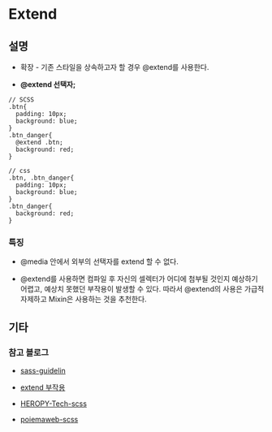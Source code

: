 # Extend

## 설명

- 확장 - 기존 스타일을 상속하고자 할 경우 @extend를 사용한다.

- **@extend 선택자;**

```
// SCSS
.btn{
  padding: 10px;
  background: blue;
}
.btn_danger{
  @extend .btn;
  background: red;
}

// css
.btn, .btn_danger{ 
  padding: 10px;
  background: blue;
}
.btn_danger{
  background: red;
}

```

### 특징

- @media 안에서 외부의 선택자를 extend 할 수 없다. 

- @extend를 사용하면 컴파일 후 자신의 셀렉터가 어디에 첨부될 것인지 예상하기 어렵고, 예상치 못했던 부작용이 발생할 수 있다. 따라서 @extend의 사용은 가급적 자제하고 Mixin은 사용하는 것을 추천한다.

## 기타

### 참고 블로그

- [sass-guidelin](https://sass-guidelin.es/ko/)

- [extend 부작용](https://sass-guidelin.es/ko/#extend)

- [HEROPY-Tech-scss](https://heropy.blog/2018/01/31/sass/)

- [poiemaweb-scss](https://poiemaweb.com/sass-basics)
